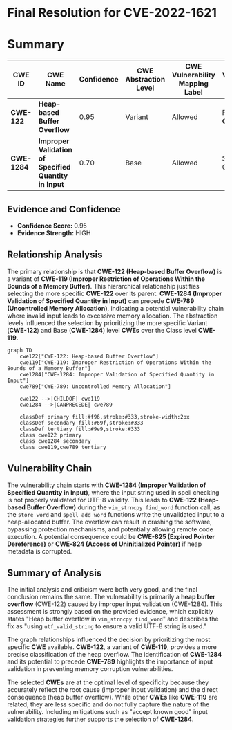 # Final Resolution for CVE-2022-1621

# Summary
| CWE ID | CWE Name | Confidence | CWE Abstraction Level | CWE Vulnerability Mapping Label | CWE-Vulnerability Mapping Notes |
|---|---|---|---|---|---|
| **CWE-122** | **Heap-based Buffer Overflow** | 0.95 | Variant | Allowed | Primary **CWE** |
| **CWE-1284** | **Improper Validation of Specified Quantity in Input** | 0.70 | Base | Allowed | Secondary Candidate |

## Evidence and Confidence

*   **Confidence Score:** 0.95
*   **Evidence Strength:** HIGH

## Relationship Analysis
The primary relationship is that **CWE-122 (Heap-based Buffer Overflow)** is a variant of **CWE-119 (Improper Restriction of Operations Within the Bounds of a Memory Buffer)**. This hierarchical relationship justifies selecting the more specific **CWE-122** over its parent. **CWE-1284 (Improper Validation of Specified Quantity in Input)** can precede **CWE-789 (Uncontrolled Memory Allocation)**, indicating a potential vulnerability chain where invalid input leads to excessive memory allocation. The abstraction levels influenced the selection by prioritizing the more specific Variant (**CWE-122**) and Base (**CWE-1284**) level **CWEs** over the Class level **CWE-119**.

```mermaid
graph TD
    cwe122["CWE-122: Heap-based Buffer Overflow"]
    cwe119["CWE-119: Improper Restriction of Operations Within the Bounds of a Memory Buffer"]
    cwe1284["CWE-1284: Improper Validation of Specified Quantity in Input"]
    cwe789["CWE-789: Uncontrolled Memory Allocation"]
    
    cwe122 -->|CHILDOF| cwe119
    cwe1284 -->|CANPRECEDE| cwe789
    
    classDef primary fill:#f96,stroke:#333,stroke-width:2px
    classDef secondary fill:#69f,stroke:#333
    classDef tertiary fill:#9e9,stroke:#333
    class cwe122 primary
    class cwe1284 secondary
    class cwe119,cwe789 tertiary
```

## Vulnerability Chain
The vulnerability chain starts with **CWE-1284 (Improper Validation of Specified Quantity in Input)**, where the input string used in spell checking is not properly validated for UTF-8 validity. This leads to **CWE-122 (Heap-based Buffer Overflow)** during the `vim_strncpy find_word` function call, as the `store_word` and `spell_add_word` functions write the unvalidated input to a heap-allocated buffer. The overflow can result in crashing the software, bypassing protection mechanisms, and potentially allowing remote code execution. A potential consequence could be **CWE-825 (Expired Pointer Dereference)** or **CWE-824 (Access of Uninitialized Pointer)** if heap metadata is corrupted.

## Summary of Analysis
The initial analysis and criticism were both very good, and the final conclusion remains the same. The vulnerability is primarily a **heap buffer overflow** (CWE-122) caused by improper input validation (CWE-1284). This assessment is strongly based on the provided evidence, which explicitly states "Heap buffer overflow in `vim_strncpy find_word`" and describes the fix as "using `utf_valid_string` to ensure a valid UTF-8 string is used."

The graph relationships influenced the decision by prioritizing the most specific **CWE** available. **CWE-122**, a variant of **CWE-119**, provides a more precise classification of the heap overflow. The identification of **CWE-1284** and its potential to precede **CWE-789** highlights the importance of input validation in preventing memory corruption vulnerabilities.

The selected **CWEs** are at the optimal level of specificity because they accurately reflect the root cause (improper input validation) and the direct consequence (heap buffer overflow). While other **CWEs** like **CWE-119** are related, they are less specific and do not fully capture the nature of the vulnerability. Including mitigations such as "accept known good" input validation strategies further supports the selection of **CWE-1284**.